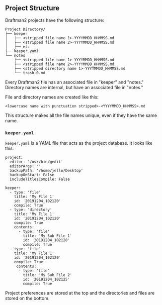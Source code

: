 ## Project Structure

Draftman2 projects have the following structure:

```
Project Directory/
├── keeper
│   ├── <stripped file name 1>-YYYYMMDD_HHMMSS.md
│   ├── <stripped file name 2>-YYYYMMDD_HHMMSS.md
│   ├── etc
├── keeper.yaml
└── notes
    ├── <stripped file name 1>-YYYYMMDD_HHMMSS.md
    ├── <stripped file name 2>-YYYYMMDD_HHMMSS.md
    ├── <stripped directory name 1>-YYYYMMDD_HHMMSS.md
    └── trash-0.md
```

Every Draftman2 file has an associated file in "keeper" and "notes." Directory names are internal, but have an associated file in "notes."

File and directory names are created like this:

```
<lowercase name with punctuation stripped>-<YYYYMMDD_HHMMSS>.md
```

This structure makes all the file names unique, even if they have the same name. 

### `keeper.yaml`

`keeper.yaml` is a YAML file that acts as the project database. It looks like this:

```
project:
  editor: '/usr/bin/gedit'
  editorArgs: ''
  backupPath: '/home/jello/Desktop'
  backupOnStart: False
  includeTitlesCompile: False

keeper:
  - type: 'file'
    title: 'My File 1'
    id: '20191204_102120'
    compile: True
  - type: 'directory'
    title: 'My File 1'
    id: '20191204_102120'
    compile: True
    contents:
      - type: 'file'
        title: 'My Sub File 1'
        id: '20191204_102120'
        compile: True
  - type: 'file'
    title: 'My File 1'
    id: '20191204_102120'
    compile: True
     contents:
      - type: 'file'
        title: 'My Sub File 2'
        id: '20191204_102125'
        compile: True
```

Project preferences are stored at the top and the directories and files are stored on the bottom.

